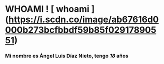 # WHOAMI ! [ whoami ] (https://i.scdn.co/image/ab67616d0000b273bcfbbdf59b85f02917890551)
### Mi nombre es **Ángel Luis Díaz Nieto**, tengo _18_ años
